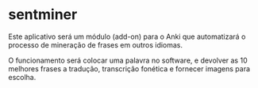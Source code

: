 # sentminer

Este aplicativo será um módulo (add-on) para o Anki que automatizará o processo
de mineração de frases em outros idiomas.

O funcionamento será colocar uma palavra no software, e devolver as 10 melhores frases
a tradução, transcrição fonética e fornecer imagens para escolha.
